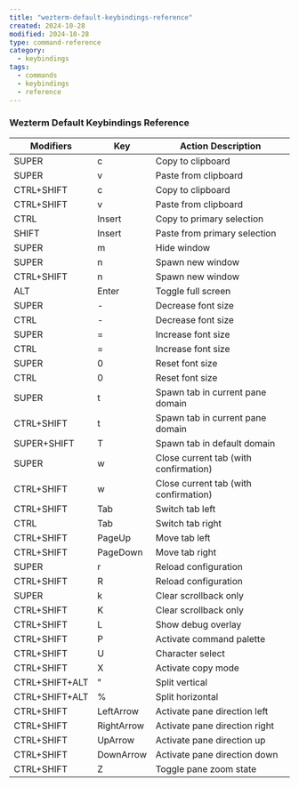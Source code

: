 ```yaml
---
title: "wezterm-default-keybindings-reference"
created: 2024-10-28
modified: 2024-10-28
type: command-reference
category:
  - keybindings
tags:
  - commands
  - keybindings
  - reference
---
```



### Wezterm Default Keybindings Reference

| Modifiers        | Key         | Action Description                  |
|------------------|-------------|-------------------------------------|
| SUPER           | c           | Copy to clipboard                   |
| SUPER           | v           | Paste from clipboard                |
| CTRL+SHIFT      | c           | Copy to clipboard                   |
| CTRL+SHIFT      | v           | Paste from clipboard                |
| CTRL            | Insert      | Copy to primary selection           |
| SHIFT           | Insert      | Paste from primary selection        |
| SUPER           | m           | Hide window                         |
| SUPER           | n           | Spawn new window                    |
| CTRL+SHIFT      | n           | Spawn new window                    |
| ALT             | Enter       | Toggle full screen                  |
| SUPER           | -           | Decrease font size                  |
| CTRL            | -           | Decrease font size                  |
| SUPER           | =           | Increase font size                  |
| CTRL            | =           | Increase font size                  |
| SUPER           | 0           | Reset font size                     |
| CTRL            | 0           | Reset font size                     |
| SUPER           | t           | Spawn tab in current pane domain    |
| CTRL+SHIFT      | t           | Spawn tab in current pane domain    |
| SUPER+SHIFT     | T           | Spawn tab in default domain         |
| SUPER           | w           | Close current tab (with confirmation)|
| CTRL+SHIFT      | w           | Close current tab (with confirmation)|
| CTRL+SHIFT      | Tab         | Switch tab left                     |
| CTRL            | Tab         | Switch tab right                    |
| CTRL+SHIFT      | PageUp      | Move tab left                       |
| CTRL+SHIFT      | PageDown    | Move tab right                      |
| SUPER           | r           | Reload configuration                |
| CTRL+SHIFT      | R           | Reload configuration                |
| SUPER           | k           | Clear scrollback only               |
| CTRL+SHIFT      | K           | Clear scrollback only               |
| CTRL+SHIFT      | L           | Show debug overlay                  |
| CTRL+SHIFT      | P           | Activate command palette            |
| CTRL+SHIFT      | U           | Character select                    |
| CTRL+SHIFT      | X           | Activate copy mode                  |
| CTRL+SHIFT+ALT  | "           | Split vertical                      |
| CTRL+SHIFT+ALT  | %           | Split horizontal                    |
| CTRL+SHIFT      | LeftArrow   | Activate pane direction left        |
| CTRL+SHIFT      | RightArrow  | Activate pane direction right       |
| CTRL+SHIFT      | UpArrow     | Activate pane direction up          |
| CTRL+SHIFT      | DownArrow   | Activate pane direction down        |
| CTRL+SHIFT      | Z           | Toggle pane zoom state              |
